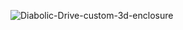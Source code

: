 
![Diabolic-Drive-custom-3d-enclosure](https://www.crowdsupply.com/img/8ddc/diabolic-drive-3d-printed-enclosure_jpg_md-xl.jpg)
